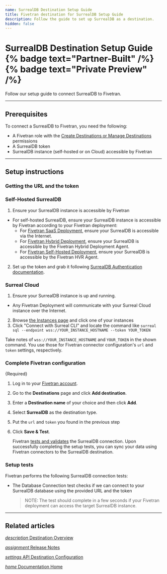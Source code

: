 ```yaml
---
name: SurrealDB Destination Setup Guide
title: Fivetran destination for SurrealDB Setup Guide
description: Follow the guide to set up SurrealDB as a destination.
hidden: false
---
```


# SurrealDB Destination Setup Guide {% badge text="Partner-Built" /%} {% badge text="Private Preview" /%}

Follow our setup guide to connect SurrealDB to Fivetran.

-----

## Prerequisites

To connect a SurrealDB to Fivetran, you need the following:

- A Fivetran role with the [Create Destinations or Manage Destinations](/docs/using-fivetran/fivetran-dashboard/account-settings/role-based-access-control#rbacpermissions) permissions
- A SurrealDB token
- SurrealDB instance (self-hosted or on Cloud) accessible by Fivetran

---

## Setup instructions

### <span class="step-item">Getting the URL and the token</span>

### Self-Hosted SurrealDB

1. Ensure your SurrealDB instance is accessible by Fivetran
  - For self-hosted SurrealDB, ensure your SurrealDB instance is accessible by Fivetran according to your Fivetran deployment:
    - For [Fivetran SaaS Deployment](https://fivetran.com/docs/deployment-models/saas-deployment), ensure your SurrealDB is
        accessible via the Internet.
    - For [Fivetran Hybrid Deployment](https://fivetran.com/docs/deployment-models/hybrid-deployment), ensure your SurrealDB is accessible by the Fivetran Hybrid Deployment Agent.
    - For [Fivetran Self-Hosted Deployment](https://fivetran.com/docs/deployment-models/self-hosted-deployment), ensure your SurrealDB is accessible by the Fivetran HVR Agent.
2. Set up the token and grab it following [SurrealDB Authentication documentation](https://surrealdb.com/docs/surrealdb/security/authentication#token).

### Surreal Cloud

1. Ensure your SurrealDB instance is up and running.
  - Any Fivetran Deployment will communicate with your Surreal Cloud instance over the Internet.
2. Browse [the Instances page](https://surrealist.app/cloud/instances) and click one of your instances
3. Click "Connect with Surreal CLI" and locate the command like `surreal sql --endpoint wss://YOUR_INSTANCE_HOSTNAME --token YOUR_TOKEN`

Take notes of `wss://YOUR_INSTANCE_HOSTNAME` and `YOUR_TOKEN` in the shown command. You use those for Fivetran connector configuration's `url` and `token` settings, respectively.

### <span class="step-item"> Complete Fivetran configuration </span>

{Required}
1. Log in to your [Fivetran account](https://fivetran.com/login).
2. Go to the **Destinations** page and click **Add destination**.
3. Enter a **Destination name** of your choice and then click **Add**.
4. Select **SurrealDB** as the destination type.
5. Put the `url` and `token` you found in the previous step
6. Click **Save & Test**.

   Fivetran [tests and validates](/docs/destinations/newdestination/setup-guide#setuptests) the SurrealDB connection. Upon successfully completing the setup tests, you can sync your data using Fivetran connectors to the SurrealDB destination.


### Setup tests

Fivetran performs the following SurrealDB connection tests:

- The Database Connection test checks if we can connect to your SurrealDB database using the provided URL and the token

  > NOTE: The test should complete in a few seconds if your Fivetran deployment can access the target SurrealDB instance.

---

## Related articles

[<i aria-hidden="true" class="material-icons">description</i> Destination Overview](/docs/destinations/surrealdb)

<b> </b>

[<i aria-hidden="true" class="material-icons">assignment</i> Release Notes](/docs/destinations/surrealdb/changelog)

<b> </b>

[<i aria-hidden="true" class="material-icons">settings</i> API Destination Configuration](/docs/rest-api/destinations/config#surrealdb)

<b> </b>

[<i aria-hidden="true" class="material-icons">home</i> Documentation Home](/docs/getting-started)
